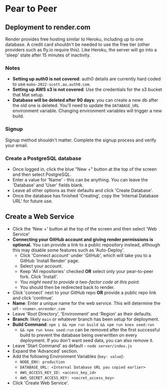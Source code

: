 # Pear to Peer

## Deployment to render.com
Render provides free hosting similar to Heroku, including up to one database. A credit card shouldn't be needed to use the free tier (other providers such as fly.io require this). Like Heroku, the server will go into a 'sleep' state after 15 minutes of inactivity.
### Notes
- **Setting up auth0 is not covered**: auth0 details are currently hard coded to use `mako-2022-scott.au.auth0.com`.
- **Setting up AWS s3 is not covered**: Use the credentials for the s3 bucket that Mat setup.
- **Database will be deleted after 90 days**: you can create a new db after the old one is deleted. You'll need to update the `DATABASE_URL` environment variable. Changing environment variables will trigger a new build.

### Signup
Signup method shouldn't matter. Complete the signup process and verify your email.

### Create a PostgreSQL database
- Once logged in, click the blue "New +" button at the top of the screen and then select PostgreSQL.
- Enter a value for 'Name' - this can be anything. You can leave the 'Database' and 'User' fields blank.
- Leave all other options as their defaults and click 'Create Database'.
- Once the database has finished 'Creating', copy the 'Internal Database URL' for future use.

## Create a Web Service
- Click the 'New +' button at the top of the screen and then select 'Web Service'
- **Connecting your GitHub account and giving render permissions is optional.** You can provide a link to a public repository instead, although this may disable some features such as 'Auto-Deploy'.
  - Click 'Connect account' under 'GitHub', which will take you to a GitHub 'Install Render' page.
  - Select your account.
  - Keep 'All repositories' checked **OR** select only your pear-to-peer fork. Click 'Install'.
  - _You might need to provide a two-factor code at this point._
  - You should then be redirected back to render.
- Click 'connect' next to your GitHub repo **OR** provide a public repo link and click 'continue'.
- **Name**: Enter a unique name for the web service. This will determine the url - `<name>.onrender.com`
- Leave 'Root Directory', 'Environment' and 'Region' as their defaults.
- **Branch**: likely `main` or whatever branch has been setup for deployment.
- **Build Command**: `npm i && npm run build && npm run knex seed:run`
  - `&& npm run knex seed:run` can be removed after the first successful build to prevent the database being overwritten on every deployment. If you don't want seed data, you can also remove it.
- Leave 'Start Command' as default - `node server/index.js`
- Expand the 'Advanced' section.
- Add the following Environment Variables (`key: value`):
  - `NODE_ENV: production`
  - `DATABASE_URL: <Internal Database URL you copied earlier>`
  - `AWS_ACCESS_KEY_ID: <access_key_id>`
  - `AWS_SECRET_ACCESS_KEY: <secret_access_key>`
- Click 'Create Web Service'.

